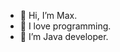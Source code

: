 - 👋 Hi, I’m Max.
- 👀 I love programming.
- 🌱 I’m Java developer.

<!---
MaXiMuM73/MaXiMuM73 is a ✨ special ✨ repository because its `README.md` (this file) appears on your GitHub profile.
You can click the Preview link to take a look at your changes.
--->
